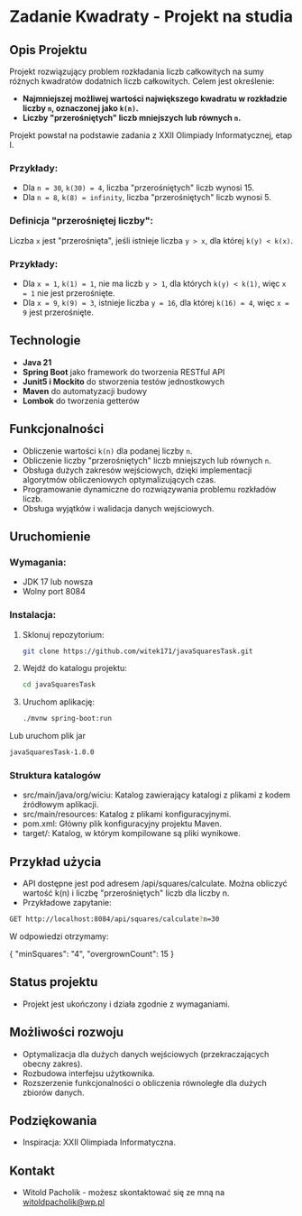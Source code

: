 # Zadanie Kwadraty - Projekt na studia

## Opis Projektu

Projekt rozwiązujący problem rozkładania liczb całkowitych na sumy różnych kwadratów dodatnich liczb całkowitych. Celem jest określenie:

- **Najmniejszej możliwej wartości największego kwadratu w rozkładzie liczby `n`, oznaczonej jako `k(n)`.**
- **Liczby "przerośniętych" liczb mniejszych lub równych `n`.**

Projekt powstał na podstawie zadania z XXII Olimpiady Informatycznej, etap I.

### Przykłady:

- Dla `n = 30`, `k(30) = 4`, liczba "przerośniętych" liczb wynosi 15.
- Dla `n = 8`, `k(8) = infinity`, liczba "przerośniętych" liczb wynosi 5.

### Definicja "przerośniętej liczby":
Liczba `x` jest "przerośnięta", jeśli istnieje liczba `y > x`, dla której `k(y) < k(x)`.

### Przykłady:

- Dla `x = 1`, `k(1) = 1`, nie ma liczb `y > 1`, dla których `k(y) < k(1)`, więc `x = 1` nie jest przerośnięte.
- Dla `x = 9`, `k(9) = 3`, istnieje liczba `y = 16`, dla której `k(16) = 4`, więc `x = 9` jest przerośnięte.

## Technologie

- **Java 21**
- **Spring Boot** jako framework do tworzenia RESTful API
- **Junit5 i Mockito** do stworzenia testów jednostkowych
- **Maven** do automatyzacji budowy
- **Lombok** do tworzenia getterów

## Funkcjonalności

- Obliczenie wartości `k(n)` dla podanej liczby `n`.
- Obliczenie liczby "przerośniętych" liczb mniejszych lub równych `n`.
- Obsługa dużych zakresów wejściowych, dzięki implementacji algorytmów obliczeniowych optymalizujących czas.
- Programowanie dynamiczne do rozwiązywania problemu rozkładów liczb.
- Obsługa wyjątków i walidacja danych wejściowych.

## Uruchomienie

### Wymagania:

- JDK 17 lub nowsza
- Wolny port 8084

### Instalacja:

1. Sklonuj repozytorium:
   ```bash
   git clone https://github.com/witek171/javaSquaresTask.git
   ```
2. Wejdź do katalogu projektu:
   ```bash
   cd javaSquaresTask
   ```
3. Uruchom aplikację:
   ```bash
   ./mvnw spring-boot:run
   ```
Lub uruchom plik jar
   ```bash
   javaSquaresTask-1.0.0
   ```
### Struktura katalogów
- src/main/java/org/wiciu: Katalog zawierający katalogi z plikami z kodem źródłowym aplikacji.
- src/main/resources: Katalog z plikami konfiguracyjnymi.
- pom.xml: Główny plik konfiguracyjny projektu Maven.
- target/: Katalog, w którym kompilowane są pliki wynikowe.

## Przykład użycia
- API dostępne jest pod adresem /api/squares/calculate. Można obliczyć wartość k(n) i liczbę "przerośniętych" liczb dla liczby n.
- Przykładowe zapytanie:
```bash
GET http://localhost:8084/api/squares/calculate?n=30
```
W odpowiedzi otrzymamy:

{
  "minSquares": "4",
  "overgrownCount": 15
}

## Status projektu
- Projekt jest ukończony i działa zgodnie z wymaganiami.
## Możliwości rozwoju
- Optymalizacja dla dużych danych wejściowych (przekraczających obecny zakres).
- Rozbudowa interfejsu użytkownika.
- Rozszerzenie funkcjonalności o obliczenia równoległe dla dużych zbiorów danych.
## Podziękowania
- Inspiracja: XXII Olimpiada Informatyczna.
## Kontakt
- Witold Pacholik - możesz skontaktować się ze mną na witoldpacholik@wp.pl
